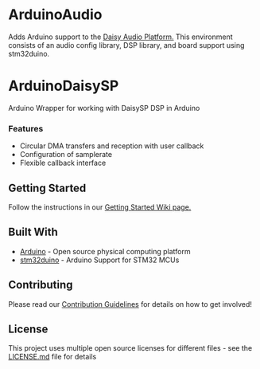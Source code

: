 # ArduinoAudio

Adds Arduino support to the [Daisy Audio Platform.](https://www.electro-smith.com/daisy) This environment consists of an audio config library, DSP library, and board support using stm32duino.  

# ArduinoDaisySP
Arduino Wrapper for working with DaisySP DSP in Arduino

### Features

* Circular DMA transfers and reception with user callback
* Configuration of samplerate
* Flexible callback interface

## Getting Started

Follow the instructions in our [Getting Started Wiki page.](https://github.com/electro-smith/DaisyWiki/wiki/1a.-Getting-Started-(Arduino-Edition)) 

## Built With

* [Arduino](https://github.com/arduino/Arduino) - Open source physical computing platform
* [stm32duino](https://github.com/stm32duino/Arduino_Core_STM32) - Arduino Support for STM32 MCUs

## Contributing

Please read our [Contribution Guidelines](https://github.com/electro-smith/DaisyWiki/wiki/6.-Contribution-Guidelines) for details on how to get involved!

## License

This project uses multiple open source licenses for different files - see the [LICENSE.md](LICENSE.md) file for details
